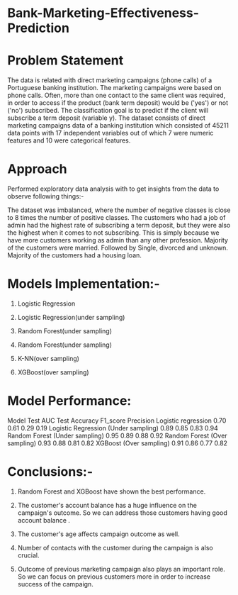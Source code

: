 # Bank-Marketing-Effectiveness-Prediction
# Problem Statement
The data is related with direct marketing campaigns (phone calls) of a Portuguese banking institution. The marketing campaigns were based on phone calls. Often, more than one contact to the same client was required, in order to access if the product (bank term deposit) would be ('yes') or not ('no') subscribed. The classification goal is to predict if the client will subscribe a term deposit (variable y). The dataset consists of direct marketing campaigns data of a banking institution which consisted of 45211 data points with 17 independent variables out of which 7 were numeric features and 10 were categorical features.

# Approach
Performed exploratory data analysis with to get insights from the data to observe following things:-

The dataset was imbalanced, where the number of negative classes is close to 8 times the number of positive classes.
The customers who had a job of admin had the highest rate of subscribing a term deposit, but they were also the highest when it comes to not subscribing. This is simply because we have more customers working as admin than any other profession.
Majority of the customers were married. Followed by Single, divorced and unknown.
Majority of the customers had a housing loan.
# Models Implementation:-
1. Logistic Regression

2. Logistic Regression(under sampling)

3. Random Forest(under sampling)

4. Random Forest(under sampling)

5. K-NN(over sampling)
 
6. XGBoost(over sampling)
# Model Performance:
Model	             Test AUC	              Test Accuracy	             F1_score	Precision
Logistic regression	0.70	0.61	                0.29	                       0.19
Logistic Regression (Under sampling)	0.89	0.85	0.83	0.94
Random Forest (Under sampling)	0.95	0.89	0.88	0.92
Random Forest (Over sampling)	0.93	0.88	0.81	0.82
XGBoost (Over sampling)	0.91	0.86	0.77	0.82
# Conclusions:-
1. Random Forest and XGBoost have shown the best performance.

2. The customer's account balance has a huge influence on the campaign's outcome. So we can address those customers having good account balance .

3. The customer's age affects campaign outcome as well.

4. Number of contacts with the customer during the campaign is also crucial.

5. Outcome of previous marketing campaign also plays an important role. So we can focus on previous customers more in order to increase success of the campaign.

